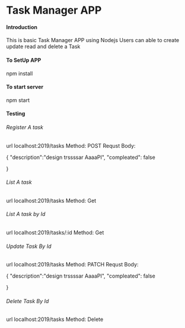 # Task Manager APP
#### Introduction
 This is basic Task Manager APP using Nodejs
 Users can able to create update read and delete a Task
#### To SetUp APP
 npm  install
#### To start server
 npm start
#### Testing
###### Register A task
url localhost:2019/tasks
Method: POST
Requst Body:

{
    "description":"design trssssar AaaaPI",
    "compleated": false
    
}
###### List A task
url localhost:2019/tasks
Method: Get

###### List A task by Id
url localhost:2019/tasks/:id
Method: Get


###### Update Task By Id

url localhost:2019/tasks
Method: PATCH
Requst Body:

{
    "description":"design trssssar AaaaPI",
    "compleated": false
    
}

###### Delete Task By Id

url localhost:2019/tasks
Method: Delete



